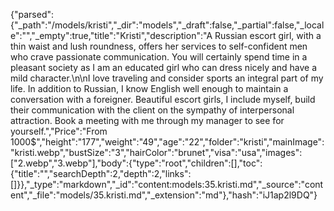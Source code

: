 {"parsed":{"_path":"/models/kristi","_dir":"models","_draft":false,"_partial":false,"_locale":"","_empty":true,"title":"Kristi","description":"A Russian escort girl, with a thin waist and lush roundness, offers her services to self-confident men who crave passionate communication. You will certainly spend time in a pleasant society as I am an educated girl who can dress nicely and have a mild character.\n\nI love traveling and consider sports an integral part of my life. In addition to Russian, I know English well enough to maintain a conversation with a foreigner. Beautiful escort girls, I include myself, build their communication with the client on the sympathy of interpersonal attraction. Book a meeting with me through my manager to see for yourself.","Price":"From 1000$","height":"177","weight":"49","age":"22","folder":"kristi","mainImage":"kristi.webp","bustSize":"3","hairColor":"brunet","visa":"usa","images":["2.webp","3.webp"],"body":{"type":"root","children":[],"toc":{"title":"","searchDepth":2,"depth":2,"links":[]}},"_type":"markdown","_id":"content:models:35.kristi.md","_source":"content","_file":"models/35.kristi.md","_extension":"md"},"hash":"iJ1ap2l9DQ"}